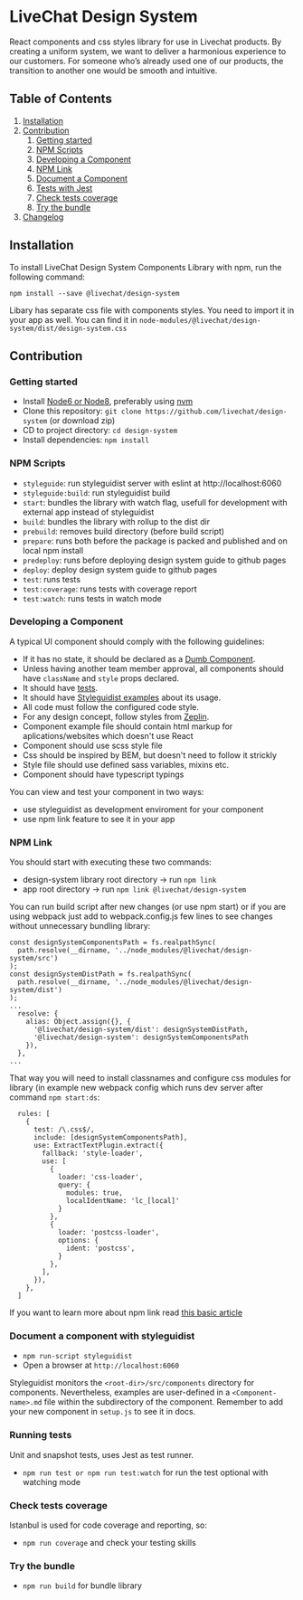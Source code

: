 # LiveChat Design System

React components and css styles library for use in Livechat products.
By creating a uniform system, we want to deliver a harmonious experience to our customers.
For someone who’s already used one of our products, the transition to another one would be smooth and intuitive.

## Table of Contents

1. [Installation](#installation)
2. [Contribution](#contribution)
      1. [Getting started](#getting-started)
      2. [NPM Scripts](#npm-scripts)
      3. [Developing a Component](#developing-a-component)
      4. [NPM Link](#npm-link)
      4. [Document a Component](#document-a-component-with-styleguidist)
      5. [Tests with Jest](#running-tests)
      6. [Check tests coverage](#check-tests-coverage)
      7. [Try the bundle](#try-the-bundle)
3. [Changelog](CHANGELOG.md)

## Installation
To install LiveChat Design System Components Library with npm, run the following command:
```
npm install --save @livechat/design-system
```
Libary has separate css file with components styles. You need to import it in your app as well. You can find it in `node-modules/@livechat/design-system/dist/design-system.css`


## Contribution
### Getting started
* Install [Node6 or Node8](https://nodejs.org/en/), preferably using [nvm](https://github.com/creationix/nvm)
* Clone this repository: `git clone https://github.com/livechat/design-system` (or download zip)
* CD to project directory: `cd design-system`
* Install dependencies: `npm install`

### NPM Scripts
* `styleguide`: run styleguidist server with eslint at http://localhost:6060
* `styleguide:build`: run styleguidist build
* `start`: bundles the library with watch flag, usefull for development with external app instead of styleguidist
* `build`: bundles the library with rollup to the dist dir
* `prebuild`: removes build directory (before build script)
* `prepare`: runs both before the package is packed and published and on local npm install
* `predeploy`: runs before deploying design system guide to github pages
* `deploy`: deploy design system guide to github pages
* `test`: runs tests
* `test:coverage`: runs tests with coverage report
* `test:watch`: runs tests in watch mode

### Developing a Component
A typical UI component should comply with the following guidelines:

* If it has no state, it should be declared as a [Dumb Component](#dumb-component).
* Unless having another team member approval, all components should have `className` and `style` props declared.
* It should have [tests](#running-tests).
* It should have [Styleguidist examples](#document-the-component-with-styleguidist) about its usage.
* All code must follow the configured code style.
* For any design concept, follow styles from [Zeplin](https://zpl.io/a8K8YnE).
* Component example file should contain html markup for aplications/websites which doesn't use React
* Component should use scss style file
* Css should be inspired by BEM, but doesn't need to follow it strickly 
* Style file should use defined sass variables, mixins etc.
* Component should have typescript typings

You can view and test your component in two ways:
- use styleguidist as development enviroment for your component
- use npm link feature to see it in your app

### NPM Link
You should start with executing these two commands:
- design-system library root directory -> run `npm link`
- app root directory -> run `npm link @livechat/design-system`

You can run build script after new changes (or use npm start) or if you are using webpack just add to webpack.config.js few lines to see changes without unnecessary bundling library:

```
const designSystemComponentsPath = fs.realpathSync(
  path.resolve(__dirname, '../node_modules/@livechat/design-system/src')
);
const designSystemDistPath = fs.realpathSync(
  path.resolve(__dirname, '../node_modules/@livechat/design-system/dist')
);
...
  resolve: {
    alias: Object.assign({}, {
      '@livechat/design-system/dist': designSystemDistPath,
      '@livechat/design-system': designSystemComponentsPath
    }),
  },
...
```
That way you will need to install classnames and configure css modules for library 
(in example new webpack config which runs dev server after command `npm start:ds`:
```
  rules: [
    {
      test: /\.css$/,
      include: [designSystemComponentsPath],
      use: ExtractTextPlugin.extract({
        fallback: 'style-loader',
        use: [
          {
            loader: 'css-loader',
            query: {
              modules: true,
              localIdentName: 'lc_[local]'
            }
          },
          {
            loader: 'postcss-loader',
            options: {
              ident: 'postcss',
            }
          },
        ],
      }),
    },
  ]
```

If you want to learn more about npm link read [this basic article](https://poznajprogramowanie.pl/enhance-your-development-workflow-with-npm-link/)

### Document a component with styleguidist
* `npm run-script styleguidist`
* Open a browser at `http://localhost:6060`

Styleguidist monitors the `<root-dir>/src/components` directory for components. Nevertheless, examples are user-defined in a `<Component-name>.md` file within the subdirectory of the component. Remember to add your new component in `setup.js` to see it in docs.

### Running tests
Unit and snapshot tests, uses Jest as test runner.
* `npm run test or npm run test:watch` for run the test optional with watching mode

### Check tests coverage
Istanbul is used for code coverage and reporting, so:
* `npm run coverage` and check your testing skills

### Try the bundle
* `npm run build` for bundle library
